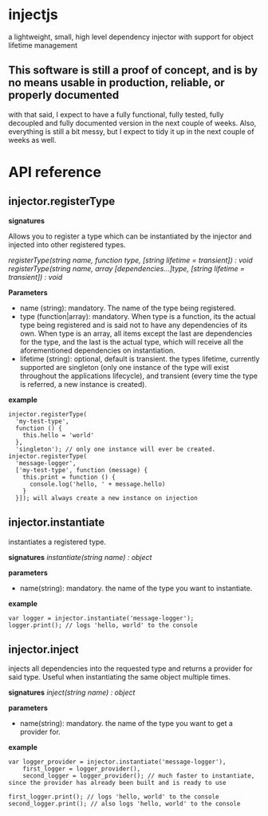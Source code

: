 injectjs
========
a lightweight, small, high level dependency injector with support for object lifetime management

This software is still a proof of concept, and is by no means usable in production, reliable, or properly documented
--------------------------------------------------------------------------------------------------------------------
with that said, I expect to have a fully functional, fully tested, fully decoupled and fully documented version in the next couple of weeks. Also, everything is still a bit messy, but I expect to tidy it up in the next couple of weeks as well.

# API reference
## injector.registerType

**signatures**

Allows you to register a type which can be instantiated by the injector and injected into other registered types.

*registerType(string name, function type, [string lifetime = transient]) : void*  
*registerType(string name, array [dependencies...]type, [string lifetime = transient]) : void*

**Parameters**
    
- name (string): mandatory. The name of the type being registered.
- type (function|array): mandatory. 
  When type is a function, its the actual type being registered and is said not to have any dependencies of its own. 
  When type is an array, all items except the last are dependencies for the type, and the last is the actual type, which will receive all the aforementioned dependencies on instantiation.
- lifetime (string): optional, default is transient. the types lifetime, currently supported are singleton (only one instance of the type will exist throughout the applications lifecycle), and transient (every time the type is referred, a new instance is created).
  
**example**
  
    injector.registerType(
      'my-test-type', 
      function () { 
        this.hello = 'world' 
      }, 
      'singleton'); // only one instance will ever be created.
    injector.registerType(
      'message-logger', 
      ['my-test-type', function (message) { 
        this.print = function () { 
          console.log('hello, ' + message.hello) 
        }
      }]); will always create a new instance on injection
    
## injector.instantiate

instantiates a registered type.

**signatures**
*instantiate(string name) : object*

**parameters**
- name(string): mandatory. the name of the type you want to instantiate.

**example**

    var logger = injector.instantiate('message-logger');
    logger.print(); // logs 'hello, world' to the console
    
## injector.inject

injects all dependencies into the requested type and returns a provider for said type. Useful when instantiating the same object multiple times.

**signatures**
*inject(string name) : object*

**parameters**
- name(string): mandatory. the name of the type you want to get a provider for.

**example**

    var logger_provider = injector.instantiate('message-logger'),
        first_logger = logger_provider(),
        second_logger = logger_provider(); // much faster to instantiate, since the provider has already been built and is ready to use
        
    first_logger.print(); // logs 'hello, world' to the console
    second_logger.print(); // also logs 'hello, world' to the console
    

